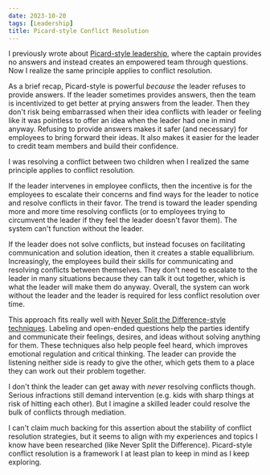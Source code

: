 ```yaml
---
date: 2023-10-20
tags: [Leadership]
title: Picard-style Conflict Resolution
---
```


I previously wrote about [Picard-style leadership](../../posts/2023/2023-07-21-Picard-style-leadership.md), where the captain provides no answers and instead creates an empowered team through questions.
Now I realize the same principle applies to conflict resolution.
<!--more-->

As a brief recap, Picard-style is powerful *because* the leader refuses to provide answers. 
If the leader sometimes provides answers, then the team is incentivized to get better at prying answers from the leader.
Then they don't risk being embarrassed when their idea conflicts with leader or feeling like it was pointless to offer
an idea when the leader had one in mind anyway.
Refusing to provide answers makes it safer (and necessary) for employees to bring forward their ideas.
It also makes it easier for the leader to credit team members and build their confidence.

I was resolving a conflict between two children when I realized the same principle applies to conflict resolution.

If the leader intervenes in employee conflicts, then the incentive is for the employees to escalate their concerns
and find ways for the leader to notice and resolve conflicts in their favor. The trend is toward the leader
spending more and more time resolving conflicts (or to employees trying to circumvent the leader if they feel the leader doesn't favor them).
The system can't function without the leader.

If the leader does not solve conflicts, but instead focuses on facilitating communication and solution ideation, then it creates a stable equallibrium.
Increasingly, the employees build their skills for communicating and resolving conflicts between themselves.
They don't need to escalate to the leader in many situations because they can talk it out together, which is what the leader will make 
them do anyway. Overall, the system can work without the leader and the leader is required for less conflict resolution over time.

This approach fits really well with [Never Split the Difference-style techniques](../../posts/2023/2023-09-04-Never-split-the-difference.md).
Labeling and open-ended questions help the parties identify and communicate their feelings, desires, and ideas without solving anything for them.
These techniques also help people feel heard, which improves emotional regulation and critical thinking.
The leader can provide the listening neither side is ready to give the other, which gets them to a place they can work out their problem together.

I don't think the leader can get away with *never* resolving conflicts though. Serious infractions still demand intervention (e.g. kids with sharp things at risk of hitting each other). But I imagine a skilled leader could resolve the bulk of conflicts through mediation. 

I can't claim much backing for this assertion about the stability of conflict resolution strategies, but it seems to align with my experiences and topics I know have been researched (like Never Split the Difference). Picard-style conflict resolution is a framework I at least plan to keep in mind as I keep exploring.